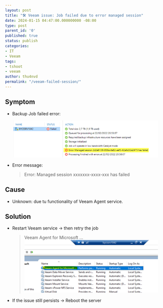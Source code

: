 ```yaml
---
layout: post
title: "🛠 Veeam issue: Job failed due to error managed session"
date: 2024-01-15 04:47:00.000000000 -08:00
type: post
parent_id: '0'
published: true
status: publish
categories:
- IT
- Veeam
tags:
- tshoot
- veeam
author: thu4nvd
permalink: "/veeam-failed-session/"
---
```


## Symptom
* Backup Job failed error:  
  
  ![Alt text](../assets/2024/vsession1.png)


* Error message: 
  
  > Error: Managed session xxxxxxx-xxxx-xxx has failed

## Cause

* Unknown: due tu functionality of Veeam Agent service.

## Solution

- Restart Veeam service -> then retry the job

  > Veeam Agent for Microsoft ...
  ![Alt text](../assets/2024/vsession2.png)

-	If the issue still persists -> Reboot the server
